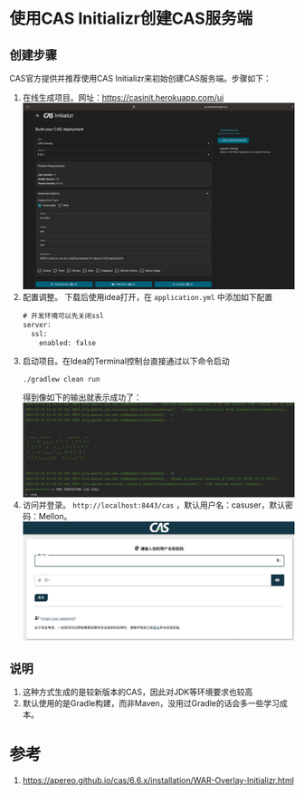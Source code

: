 # 使用CAS Initializr创建CAS服务端
## 创建步骤
CAS官方提供并推荐使用CAS Initializr来初始创建CAS服务端。步骤如下：
1. 在线生成项目。网址：https://casinit.herokuapp.com/ui
    ![casInit图示](../images/casinit.png)
2. 配置调整。 下载后使用idea打开，在 `application.yml` 中添加如下配置
    ```
    # 开发环境可以先关闭ssl
    server:
      ssl:
        enabled: false
    ```
3. 启动项目。在Idea的Terminal控制台直接通过以下命令启动
    ```
    ./gradlew clean run
    ```
   得到像如下的输出就表示成功了：
   ![casInit图示](../images/on_start.png)
4. 访问并登录。 `http://localhost:8443/cas` ，默认用户名：casuser，默认密码：Mellon。
   ![casInit图示](../images/first_visit.png)

## 说明
1. 这种方式生成的是较新版本的CAS，因此对JDK等环境要求也较高
2. 默认使用的是Gradle构建，而非Maven，没用过Gradle的话会多一些学习成本。

# 参考
1. https://apereo.github.io/cas/6.6.x/installation/WAR-Overlay-Initializr.html